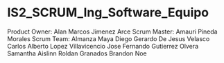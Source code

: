 # IS2_SCRUM_Ing_Software_Equipo

Product Owner: Alan Marcos Jimenez Arce 
Scrum Master: Amauri Pineda Morales
Scrum Team:
Almanza Maya Diego Gerardo
De Jesus Velasco Carlos Alberto
Lopez Villavicencio Jose Fernando
Gutierrez Olvera Samantha Aislinn
Roldan Granados Brandon Noe 
